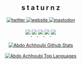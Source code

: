 <div align="center">
<h2> s t a t u r n z </h2>

<a href="https://twitter.com/0x7FF7" target="_blank">
<img src=https://img.shields.io/badge/twitter-%2300acee.svg?color=1DA1F2&style=for-the-badge&logo=twitter&logoColor=white alt=twitter style="margin-bottom: 5px;" />
</a>
 <a href="https://staturnz.com" target="_blank">
<img src=https://img.shields.io/badge/website-%2300acee.svg?color=405DE6&style=for-the-badge&logo=earth&logoColor=white alt=website style="margin-bottom: 5px;" />
</a>
<a href="https://procursus.social/@staturnz" target="_blank">
<img src=https://img.shields.io/badge/mastodon-%ff5851db.svg?color=6364ff&style=for-the-badge&logo=mastodon&logoColor=white alt=mastodon style="margin-bottom: 5px;" />
<br />
<br />
<img src=https://img.shields.io/badge/C-00599C?style=for-the-badge&logo=c&logoColor=white style="margin-bottom: 5px;" />
<img src=https://img.shields.io/badge/C%2B%2B-00599C?style=for-the-badge&logo=c%2B%2B&logoColor=white style="margin-bottom: 5px;" />
<img src=https://img.shields.io/badge/Swift-FA7343?style=for-the-badge&logo=swift&logoColor=white style="margin-bottom: 5px;" />
<img src=https://img.shields.io/badge/HTML-239120?style=for-the-badge&logo=html5&logoColor=white style="margin-bottom: 5px;" />
<img src=https://img.shields.io/badge/ObjC-0175C2?style=for-the-badge&logo=xcode&logoColor=white style="margin-bottom: 5px;" />
<br />
<br />
<img align="center" src="https://github-readme-stats.vercel.app/api?username=staturnzz&include_all_commits=true&count_private=true&show_icons=true&line_height=30&title_color=CDB4DB&icon_color=CDB4DB&text_color=D3D3D3&bg_color=0A0A0A" alt="Abdo Achhoubi Github Stats">
<br />
<br />
<img src="https://github-readme-stats.vercel.app/api/top-langs/?username=staturnzz&layout=compact&theme=dark&bg_color=0A0A0A" alt="Abdo Achhoubi Top Languages"/>
<br />
</div>
